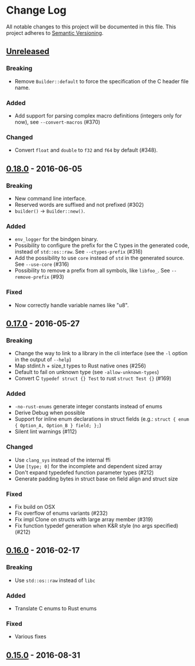 # Change Log

All notable changes to this project will be documented in this file.
This project adheres to [Semantic Versioning](http://semver.org/).

## [Unreleased]
### Breaking
- Remove `Builder::default` to force the specification of the C header file
  name.

### Added
- Add support for parsing complex macro definitions (integers only for now),
  see `--convert-macros` (#370)

### Changed
- Convert `float` and `double` to `f32` and `f64` by default (#348).

## [0.18.0] - 2016-06-05
### Breaking
- New command line interface.
- Reserved words are suffixed and not prefixed (#302)
- `builder()` -> `Builder::new()`.

### Added
- `env_logger` for the bindgen binary.
- Possibility to configure the prefix for the C types in the generated code,
  instead of `std::os::raw`. See `--ctypes-prefix` (#316)
- Add the possibility to use `core` instead of `std` in the generated source.
  See `--use-core` (#316)
- Possibility to remove a prefix from all symbols, like `libfoo_`. See
  `--remove-prefix` (#93)

### Fixed
- Now correctly handle variable names like "u8".

## [0.17.0] - 2016-05-27
### Breaking
- Change the way to link to a library in the cli interface (see the `-l` option
  in the output of `--help`)
- Map stdint.h + size_t types to Rust native ones (#256)
- Default to fail on unknown type (see `-allow-unknown-types`)
- Convert C `typedef struct {} Test` to rust `struct Test {}` (#169)

### Added
- `-no-rust-enums` generate integer constants instead of enums
- Derive Debug when possible
- Support for inline enum declarations in struct fields (e.g.: `struct { enum { Option_A, Option_B } field; };`)
- Silent lint warnings (#112)

### Changed
- Use `clang_sys` instead of the internal ffi
- Use `[type; 0]` for the incomplete and dependent sized array
- Don't expand typedefed function parameter types (#212)
- Generate padding bytes in struct base on field align and struct size

### Fixed
- Fix build on OSX
- Fix overflow of enums variants (#232)
- Fix impl Clone on structs with large array member (#319)
- Fix function typedef generation when K&R style (no args specified) (#212)


## [0.16.0] - 2016-02-17
### Breaking
- Use `std::os::raw` instead of `libc`

### Added
- Translate C enums to Rust enums

### Fixed
- Various fixes

## [0.15.0] - 2016-08-31

[Unreleased]: https://github.com/crabtw/rust-bindgen/compare/0.17...HEAD
[0.18.0]: https://github.com/crabtw/rust-bindgen/compare/0.17...0.18
[0.17.0]: https://github.com/crabtw/rust-bindgen/compare/0.16...0.17
[0.16.0]: https://github.com/crabtw/rust-bindgen/compare/0.15...0.16
[0.15.0]: https://github.com/crabtw/rust-bindgen/compare/0.14...0.15
